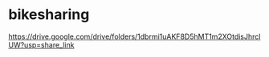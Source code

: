 # bikesharing

https://drive.google.com/drive/folders/1dbrmi1uAKF8D5hMT1m2XOtdisJhrclUW?usp=share_link
